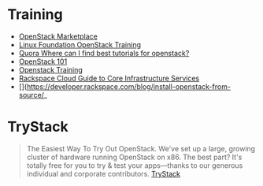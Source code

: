 # Training

- [OpenStack Marketplace](http://www.openstack.org/marketplace/training)
- [Linux Foundation OpenStack Training](https://training.linuxfoundation.org/linux-courses/system-administration-training/openstack-administration-fundamentals)
- [Quora Where can I find best tutorials for openstack?](https://www.quora.com/Where-can-I-find-best-tutorials-for-openstack)
- [OpenStack 101](https://youtu.be/qUVEkKG7HTM)
- [Openstack Training](https://wiki.openstack.org/wiki/Documentation/training-labs)
- [Rackspace Cloud Guide to Core Infrastructure Services](https://developer.rackspace.com/docs/user-guides/infrastructure/)
- [](https://developer.rackspace.com/blog/install-openstack-from-source/_

# TryStack

> The Easiest Way To Try Out OpenStack. We've set up a large, growing cluster of hardware running OpenStack on x86. The best part? It's totally free for you to try & test your apps—thanks to our generous individual and corporate contributors. [TryStack](http://trystack.org/)